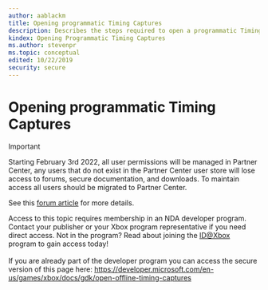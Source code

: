 ```yaml
---
author: aablackm
title: Opening programmatic Timing Captures
description: Describes the steps required to open a programmatic Timing Capture in PIX.
kindex: Opening Programmatic Timing Captures
ms.author: stevenpr
ms.topic: conceptual
edited: 10/22/2019
security: secure
---
```


# Opening programmatic Timing Captures
> [!IMPORTANT]
> Starting February 3rd 2022, all user permissions will be managed in Partner Center, any users that do not exist in the Partner Center user store will lose access to forums, secure documentation, and downloads. To maintain access all users should be migrated to Partner Center. <p></p>See this <a href="https://forums.xboxlive.com/articles/132187/breaking-change-user-access-for-forums-secure-docu.html">forum article</a> for more details.  

 Access to this topic requires membership in an NDA developer program. Contact your publisher or your Xbox program representative if you need direct access. Not in the program? Read about joining the <a href="https://www.xbox.com/Developers/id">ID@Xbox</a> program to gain access today!  <br/><br/>If you are already part of the developer program you can access the secure version of this page here: <a target="_blank" href="https://developer.microsoft.com/en-us/games/xbox/docs/gdk/open-offline-timing-captures">https://developer.microsoft.com/en-us/games/xbox/docs/gdk/open-offline-timing-captures</a>